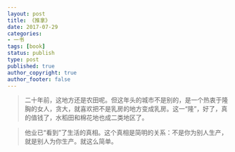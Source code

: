 ```yaml
---
layout: post
title: 《推拿》
date: 2017-07-29
categories:
- 一书
tags: [book]
status: publish
type: post
published: true
author_copyright: true
author_footer: false
---
```


>二十年前，这地方还是农田呢。但这年头的城市不是别的，是一个热衷于隆胸的女人，贪大，就喜欢把不是乳房的地方变成乳房。这一“隆”，好了，真的值钱了，水稻田和棉花地也成二类地区了。

>他业已“看到”了生活的真相。这个真相是简明的关系：不是你为别人生产，就是别人为你生产。就这么简单。











